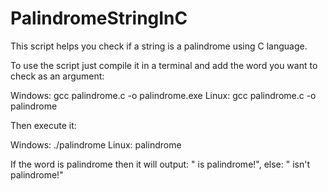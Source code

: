 # PalindromeStringInC

This script helps you check if a string is a palindrome using C language.

To use the script just compile it in a terminal and add the word you want to check as an argument:

Windows:
gcc palindrome.c -o palindrome.exe
Linux:
gcc palindrome.c -o palindrome

Then execute it:

Windows:
./palindrome <word>
Linux:
palindrome <word>

If the word is palindrome then it will output: "<word> is palindrome!", else: "<word> isn't palindrome!"


